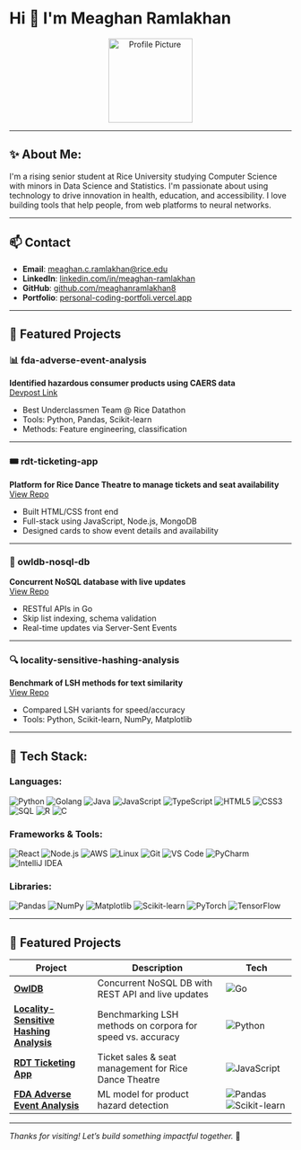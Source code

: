 # Hi 👋 I'm Meaghan Ramlakhan

<p align="center">
  <img src="DSC_2055.jpg" width="150" alt="Profile Picture"/>
</p>

---

## ✨ About Me:
I'm a rising senior student at Rice University studying Computer Science with minors in Data Science and Statistics. I'm passionate about using technology to drive innovation in health, education, and accessibility. I love building tools that help people, from web platforms to neural networks.

---

## 📫 Contact

- **Email**: meaghan.c.ramlakhan@rice.edu  
- **LinkedIn**: [linkedin.com/in/meaghan-ramlakhan](https://linkedin.com/in/meaghan-ramlakhan)  
- **GitHub**: [github.com/meaghanramlakhan8](https://github.com/meaghanramlakhan8)  
- **Portfolio**: [personal-coding-portfoli.vercel.app](https://personal-coding-portfoli-git-717dab-meaghanramlakhan8s-projects.vercel.app/)

---

## 📂 Featured Projects

### 📊 fda-adverse-event-analysis  
**Identified hazardous consumer products using CAERS data**  
[Devpost Link](https://devpost.com/software/analysing-reported-fda-adverse-events-of-consumer-products)  
- Best Underclassmen Team @ Rice Datathon  
- Tools: Python, Pandas, Scikit-learn  
- Methods: Feature engineering, classification

---

### 🎟️ rdt-ticketing-app  
**Platform for Rice Dance Theatre to manage tickets and seat availability**  
[View Repo](https://github.com/rice-apps/rdt-admin)  
- Built HTML/CSS front end  
- Full-stack using JavaScript, Node.js, MongoDB  
- Designed cards to show event details and availability

---

### 🔐 owldb-nosql-db  
**Concurrent NoSQL database with live updates**  
[View Repo](https://github.com/RICE-COMP318-FALL24/owldb-p1group40)  
- RESTful APIs in Go  
- Skip list indexing, schema validation  
- Real-time updates via Server-Sent Events

---

### 🔍 locality-sensitive-hashing-analysis  
**Benchmark of LSH methods for text similarity**  
[View Repo](https://github.com/meaghanramlakhan8/Locality-Sensitive-Hashing-Analysis-for-Text-Similarity-Search)  
- Compared LSH variants for speed/accuracy  
- Tools: Python, Scikit-learn, NumPy, Matplotlib

---
## 🧰 Tech Stack:

### Languages:
![Python](https://img.shields.io/badge/-Python-3776AB?style=flat&logo=python)
![Golang](https://img.shields.io/badge/-Go-00ADD8?style=flat&logo=go)
![Java](https://img.shields.io/badge/-Java-red?style=flat&logo=java)
![JavaScript](https://img.shields.io/badge/-JavaScript-F7DF1E?style=flat&logo=javascript&logoColor=black)
![TypeScript](https://img.shields.io/badge/-TypeScript-3178C6?style=flat&logo=typescript)
![HTML5](https://img.shields.io/badge/-HTML5-E34F26?style=flat&logo=html5&logoColor=white)
![CSS3](https://img.shields.io/badge/-CSS3-1572B6?style=flat&logo=css3)
![SQL](https://img.shields.io/badge/-SQL-4479A1?style=flat&logo=postgresql)
![R](https://img.shields.io/badge/-R-276DC3?style=flat&logo=r)
![C](https://img.shields.io/badge/-C-00599C?style=flat&logo=c)

### Frameworks & Tools:
![React](https://img.shields.io/badge/-React-61DAFB?style=flat&logo=react)
![Node.js](https://img.shields.io/badge/-Node.js-339933?style=flat&logo=node.js)
![AWS](https://img.shields.io/badge/-AWS-232F3E?style=flat&logo=amazonaws)
![Linux](https://img.shields.io/badge/-Linux-FCC624?style=flat&logo=linux)
![Git](https://img.shields.io/badge/-Git-F05032?style=flat&logo=git)
![VS Code](https://img.shields.io/badge/-VS%20Code-007ACC?style=flat&logo=visual-studio-code)
![PyCharm](https://img.shields.io/badge/-PyCharm-000000?style=flat&logo=pycharm)
![IntelliJ IDEA](https://img.shields.io/badge/-IntelliJ%20IDEA-000000?style=flat&logo=intellij-idea)

### Libraries:
![Pandas](https://img.shields.io/badge/-Pandas-150458?style=flat&logo=pandas)
![NumPy](https://img.shields.io/badge/-NumPy-013243?style=flat&logo=numpy)
![Matplotlib](https://img.shields.io/badge/-Matplotlib-11557c?style=flat&logo=matplotlib)
![Scikit-learn](https://img.shields.io/badge/-Scikit--learn-F7931E?style=flat&logo=scikit-learn)
![PyTorch](https://img.shields.io/badge/-PyTorch-EE4C2C?style=flat&logo=pytorch)
![TensorFlow](https://img.shields.io/badge/-TensorFlow-FF6F00?style=flat&logo=tensorflow)

---

## 📌 Featured Projects

| Project | Description | Tech |
|--------|-------------|------|
| [**OwlDB**](https://github.com/RICE-COMP318-FALL24/owldb-p1group40) | Concurrent NoSQL DB with REST API and live updates | ![Go](https://img.shields.io/badge/-Go-00ADD8?style=flat&logo=go) |
| [**Locality-Sensitive Hashing Analysis**](https://github.com/meaghanramlakhan8/Locality-Sensitive-Hashing-Analysis-for-Text-Similarity-Search) | Benchmarking LSH methods on corpora for speed vs. accuracy | ![Python](https://img.shields.io/badge/-Python-3776AB?style=flat&logo=python) |
| [**RDT Ticketing App**](https://github.com/rice-apps/rdt-admin) | Ticket sales & seat management for Rice Dance Theatre | ![JavaScript](https://img.shields.io/badge/-JavaScript-F7DF1E?style=flat&logo=javascript) |
| [**FDA Adverse Event Analysis**](https://devpost.com/software/analysing-reported-fda-adverse-events-of-consumer-products) | ML model for product hazard detection | ![Pandas](https://img.shields.io/badge/-Pandas-150458?style=flat&logo=pandas) ![Scikit-learn](https://img.shields.io/badge/-Scikit--learn-F7931E?style=flat&logo=scikit-learn) |

---

_Thanks for visiting! Let’s build something impactful together._ 🚀
